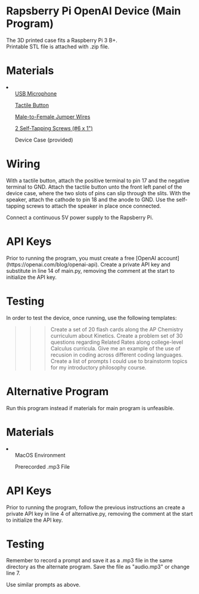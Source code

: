 # Rapsberry Pi OpenAI Device (Main Program)
The 3D printed case fits a Raspberry Pi 3 B+.  
Printable STL file is attached with .zip file.

<h1>Materials</h1>
<li>
  <ul><a href="https://www.amazon.com/KISEER-Microphone-Desktop-Recording-YouTube/dp/B071WH7FC6/ref=sr_1_3?crid=FJIDSW51HA6X&keywords=usb+microphone+raspberry+pi&qid=1701186681&sprefix=usb+microphone+raspberry+pi%2Caps%2C101&sr=8-3">USB Microphone</a></ul>
  <ul><a href="https://www.amazon.com/WOWOONE-12x12x7-3-Tactile-Momentary-Assortment/dp/B08JLWTQ3C/ref=sr_1_2_sspa?crid=1AOOVLP2HAS5P&keywords=tactile+button&qid=1701186342&sprefix=tactile+buton%2Caps%2C71&sr=8-2-spons&sp_csd=d2lkZ2V0TmFtZT1zcF9hdGY&psc=1">Tactile Button</a></ul>
  <ul><a href="https://www.amazon.com/EDGELEC-Breadboard-1pin-1pin-Connector-Multicolored/dp/B07GD312VG/ref=sr_1_3?crid=2FLHPMWDB4DLU&keywords=female%2Bto%2Bfemale%2Bjumper&qid=1701310886&sprefix=female%2Bto%2Bfemale%2Bjumper%2Caps%2C69&sr=8-3&th=1">Male-to-Female Jumper Wires</a></ul>
  <ul><a href="https://www.amazon.com/Stainless-Drilling-Lengths-Available-Phillips/dp/B08MQ5CLSD/ref=sr_1_3?crid=NZ255TMOQ7DD&keywords=6x1%2Bself%2Btapping%2Bscrews&qid=1701310966&sprefix=6x1%2Bself%2Btapping%2Bscrews%2Caps%2C60&sr=8-3&th=1">2 Self-Tapping Screws (#6 x 1")</a></ul>
  <ul>Device Case (provided)</ul>
</li>

<h1>Wiring</h1>
With a tactile button, attach the positive terminal to pin 17 and the negative terminal to GND.
Attach the tactile button unto the front left panel of the device case, where the two slots of pins can slip through the slits.
With the speaker, attach the cathode to pin 18 and the anode to GND.
Use the self-tapping screws to attach the speaker in place once connected.

Connect a continuous 5V power supply to the Rapsberry Pi.

<h1>API Keys</h1>
Prior to running the program, you must create a free [OpenAI account](https://openai.com/blog/openai-api).
Create a private API key and substitute in line 14 of main.py, removing the comment at the start to initialize the API key.

<h1>Testing</h1>
In order to test the device, once running, use the following templates:

>>> Create a set of 20 flash cards along the AP Chemistry curriculum about Kinetics.
>>> Create a problem set of 30 questions regarding Related Rates along college-level Calculus curricula.
>>> Give me an example of the use of recusion in coding across different coding languages.
>>> Create a list of prompts I could use to brainstorm topics for my introductory philosophy course.

# Alternative Program
Run this program instead if materials for main program is unfeasible.

<h1>Materials</h1>
<li>
  <ul>MacOS Environment</ul>
  <ul>Prerecorded .mp3 File</ul>
</li>

<h1>API Keys</h1>
Prior to running the program, follow the previous instructions an create a private API key in line 4 of alternative.py, removing the comment at the start to initialize the API key.

<h1>Testing</h1>
Remember to record a prompt and save it as a .mp3 file in the same directory as the alternate program.
Save the file as "audio.mp3" or change line 7.

Use similar prompts as above.
